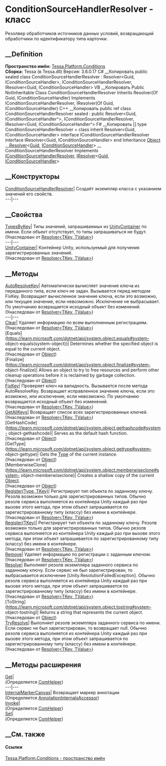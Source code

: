 # ConditionSourceHandlerResolver - класс
Резолвер обработчиков источников данных условий, возвращающий обработчики по
идентификатору типа карточки.
## __Definition
 **Пространство имён:**
[Tessa.Platform.Conditions](N_Tessa_Platform_Conditions.htm)  
 **Сборка:** Tessa (в Tessa.dll) Версия: 3.6.0.17
C# __Копировать
     public sealed class ConditionSourceHandlerResolver : Resolver<Guid, IConditionSourceHandler>, 
    	IConditionSourceHandlerResolver, IResolver<Guid, IConditionSourceHandler>
VB __Копировать
     Public NotInheritable Class ConditionSourceHandlerResolver
    	Inherits Resolver(Of Guid, IConditionSourceHandler)
    	Implements IConditionSourceHandlerResolver, IResolver(Of Guid, IConditionSourceHandler)
C++ __Копировать
     public ref class ConditionSourceHandlerResolver sealed : public Resolver<Guid, IConditionSourceHandler^>, 
    	IConditionSourceHandlerResolver, IResolver<Guid, IConditionSourceHandler^>
F# __Копировать
     [<SealedAttribute>]
    type ConditionSourceHandlerResolver = 
        class
            inherit Resolver<Guid, IConditionSourceHandler>
            interface IConditionSourceHandlerResolver
            interface IResolver<Guid, IConditionSourceHandler>
        end
Inheritance
    [Object](https://learn.microsoft.com/dotnet/api/system.object) __[Resolver](T_Tessa_Platform_Resolver_2.htm)<[Guid](https://learn.microsoft.com/dotnet/api/system.guid), [IConditionSourceHandler](T_Tessa_Platform_Conditions_IConditionSourceHandler.htm)> __ ConditionSourceHandlerResolver
Implements
    [IConditionSourceHandlerResolver](T_Tessa_Platform_Conditions_IConditionSourceHandlerResolver.htm), [IResolver](T_Tessa_Platform_IResolver_2.htm)<[Guid](https://learn.microsoft.com/dotnet/api/system.guid), [IConditionSourceHandler](T_Tessa_Platform_Conditions_IConditionSourceHandler.htm)>
##  __Конструкторы
[ConditionSourceHandlerResolver](M_Tessa_Platform_Conditions_ConditionSourceHandlerResolver__ctor.htm)|
Создаёт экземпляр класса с указанием значений его свойств.  
---|---  
## __Свойства
[TypesByKey](P_Tessa_Platform_Resolver_2_TypesByKey.htm)|  Типы значений,
запрашиваемых из
[UnityContainer](P_Tessa_Platform_Resolver_2_UnityContainer.htm) по имени.
Если объект отсутствует, то типы запрашиваться не будут.  
(Унаследован от [Resolver<TKey, TValue>](T_Tessa_Platform_Resolver_2.htm))  
---|---  
[UnityContainer](P_Tessa_Platform_Resolver_2_UnityContainer.htm)|  Контейнер
Unity, используемый для получения зарегистрированных значений.  
(Унаследован от [Resolver<TKey, TValue>](T_Tessa_Platform_Resolver_2.htm))  
##  __Методы
[AutoResolveKey](M_Tessa_Platform_Resolver_2_AutoResolveKey.htm)|
Автоматически вычисляет значение ключа из переданного типа, если ключ не
задан. Вызывается перед методом FixKey. Возвращает вычисленное значение ключа,
если это возможно, или текущее значение, если невозможно. Исключение не
выбрасывает. По умолчанию возвращается исходный объект без изменений.  
(Унаследован от [Resolver<TKey, TValue>](T_Tessa_Platform_Resolver_2.htm))  
---|---  
[Clear](M_Tessa_Platform_Resolver_2_Clear.htm)| Удаляет информацию по всем
выполненным регистрациям.  
(Унаследован от [Resolver<TKey, TValue>](T_Tessa_Platform_Resolver_2.htm))  
[Equals](https://learn.microsoft.com/dotnet/api/system.object.equals#system-
object-equals\(system-object\))| Determines whether the specified object is
equal to the current object.  
(Унаследован от
[Object](https://learn.microsoft.com/dotnet/api/system.object))  
[Finalize](https://learn.microsoft.com/dotnet/api/system.object.finalize#system-
object-finalize)| Allows an object to try to free resources and perform other
cleanup operations before it is reclaimed by garbage collection.  
(Унаследован от
[Object](https://learn.microsoft.com/dotnet/api/system.object))  
[FixKey](M_Tessa_Platform_Resolver_2_FixKey.htm)|  Проверяет ключ на
валидность. Вызывается после метода AutoResolveKey. Возвращает исправленное
значение ключа, если это возможно, или исключение, если невозможно. По
умолчанию возвращается исходный объект без изменений.  
(Унаследован от [Resolver<TKey, TValue>](T_Tessa_Platform_Resolver_2.htm))  
[GetAllKeys](M_Tessa_Platform_Resolver_2_GetAllKeys.htm)| Возвращает список
всех зарегистрированных ключей.  
(Унаследован от [Resolver<TKey, TValue>](T_Tessa_Platform_Resolver_2.htm))  
[GetHashCode](https://learn.microsoft.com/dotnet/api/system.object.gethashcode#system-
object-gethashcode)| Serves as the default hash function.  
(Унаследован от
[Object](https://learn.microsoft.com/dotnet/api/system.object))  
[GetType](https://learn.microsoft.com/dotnet/api/system.object.gettype#system-
object-gettype)| Gets the
[Type](https://learn.microsoft.com/dotnet/api/system.type) of the current
instance.  
(Унаследован от
[Object](https://learn.microsoft.com/dotnet/api/system.object))  
[MemberwiseClone](https://learn.microsoft.com/dotnet/api/system.object.memberwiseclone#system-
object-memberwiseclone)| Creates a shallow copy of the current
[Object](https://learn.microsoft.com/dotnet/api/system.object).  
(Унаследован от
[Object](https://learn.microsoft.com/dotnet/api/system.object))  
[Register(Type, TKey)](M_Tessa_Platform_Resolver_2_Register.htm)|
Регистрирует тип объекта по заданному ключу. Резолв возможен только для
зарегистрированных типов. Обычно резолв сервиса выполняется из контейнера
Unity каждый раз при вызове этого метода, при этом объект запрашивается по
зарегистрированному типу (классу) без имени в контейнере.  
(Унаследован от [Resolver<TKey, TValue>](T_Tessa_Platform_Resolver_2.htm))  
[Register<TConcrete>(TKey)](M_Tessa_Platform_Resolver_2_Register__1.htm)|
Регистрирует тип объекта по заданному ключу. Резолв возможен только для
зарегистрированных типов. Обычно резолв сервиса выполняется из контейнера
Unity каждый раз при вызове этого метода, при этом объект запрашивается по
зарегистрированному типу (классу) без имени в контейнере.  
(Унаследован от [Resolver<TKey, TValue>](T_Tessa_Platform_Resolver_2.htm))  
[Remove](M_Tessa_Platform_Resolver_2_Remove.htm)| Удаляет информацию по
регистрации с заданным ключом.  
(Унаследован от [Resolver<TKey, TValue>](T_Tessa_Platform_Resolver_2.htm))  
[Resolve](M_Tessa_Platform_Resolver_2_Resolve.htm)|  Выполняет резолв
экземпляра заданного сервиса по заданному ключу. Если сервис не был
зарегистрирован, то выбрасывается исключение
[Unity.ResolutionFailedException]. Обычно резолв сервиса выполняется из
контейнера Unity каждый раз при вызове этого метода, при этом объект
запрашивается по зарегистрированному типу (классу) без имени в контейнере.  
(Унаследован от [Resolver<TKey, TValue>](T_Tessa_Platform_Resolver_2.htm))  
[ToString](https://learn.microsoft.com/dotnet/api/system.object.tostring#system-
object-tostring)| Returns a string that represents the current object.  
(Унаследован от
[Object](https://learn.microsoft.com/dotnet/api/system.object))  
[TryResolve](M_Tessa_Platform_Resolver_2_TryResolve.htm)|  Выполняет резолв
экземпляра заданного сервиса по имени. Если сервис не был зарегистрирован, то
возвращает null. Обычно резолв сервиса выполняется из контейнера Unity каждый
раз при вызове этого метода, при этом объект запрашивается по
зарегистрированному типу (классу) без имени в контейнере.  
(Унаследован от [Resolver<TKey, TValue>](T_Tessa_Platform_Resolver_2.htm))  
##  __Методы расширения
[Get](M_Tessa_Extensions_Default_Client_EDS_ComHelper_Get.htm)|  
(Определяется
[ComHelper](T_Tessa_Extensions_Default_Client_EDS_ComHelper.htm))  
---|---  
[InternalMarkerCanvas](M_Tessa_UI_Views_Charting_Annotations_AnnotationInternalsAccessor_InternalMarkerCanvas.htm)|
Возвращает маркер аннотации  
(Определяется
[AnnotationInternalsAccessor](T_Tessa_UI_Views_Charting_Annotations_AnnotationInternalsAccessor.htm))  
[Invoke](M_Tessa_Extensions_Default_Client_EDS_ComHelper_Invoke.htm)|  
(Определяется
[ComHelper](T_Tessa_Extensions_Default_Client_EDS_ComHelper.htm))  
[Set](M_Tessa_Extensions_Default_Client_EDS_ComHelper_Set.htm)|  
(Определяется
[ComHelper](T_Tessa_Extensions_Default_Client_EDS_ComHelper.htm))  
##  __См. также
#### Ссылки
[Tessa.Platform.Conditions - пространство
имён](N_Tessa_Platform_Conditions.htm)
